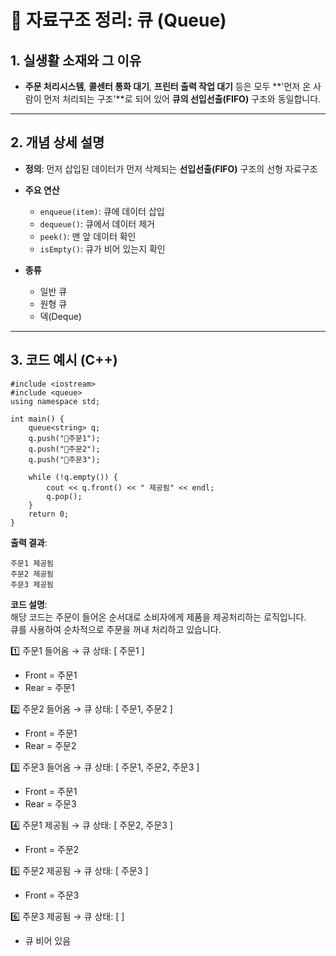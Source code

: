 
  # 📘 자료구조 정리: 큐 (Queue)

  ## 1. 실생활 소재와 그 이유

  - **주문 처리시스템**, **콜센터 통화 대기**, **프린터 출력 작업 대기** 등은 모두 **'먼저 온 사람이 먼저 처리되는 구조'**로 되어 있어 **큐의 선입선출(FIFO)** 구조와 동일합니다.

  ---

  ## 2. 개념 상세 설명

  - **정의**: 먼저 삽입된 데이터가 먼저 삭제되는 **선입선출(FIFO)** 구조의 선형 자료구조  
  - **주요 연산**
    - `enqueue(item)`: 큐에 데이터 삽입
    - `dequeue()`: 큐에서 데이터 제거
    - `peek()`: 맨 앞 데이터 확인
    - `isEmpty()`: 큐가 비어 있는지 확인

  - **종류**
    - 일반 큐
    - 원형 큐
    - 덱(Deque)

  ---

  ## 3. 코드 예시 (C++)
  ```
  #include <iostream>
  #include <queue>
  using namespace std;

  int main() {
      queue<string> q;
      q.push("🍔주문1");
      q.push("🍔주문2");
      q.push("🍔주문3");

      while (!q.empty()) {
          cout << q.front() << " 제공됨" << endl;
          q.pop();
      }
      return 0;
  }
  ```

  **출력 결과**:
  ```
  주문1 제공됨
  주문2 제공됨
  주문3 제공됨
  ```

**코드 설명**:  
해당 코드는 주문이 들어온 순서대로 소비자에게 제품을 제공처리하는 로직입니다.  
큐를 사용하여 순차적으로 주문을 꺼내 처리하고 있습니다.

1️⃣ 주문1 들어옴 → 큐 상태: [ 주문1 ]
   - Front = 주문1
   - Rear = 주문1

2️⃣ 주문2 들어옴 → 큐 상태: [ 주문1, 주문2 ]
   - Front = 주문1
   - Rear = 주문2

3️⃣ 주문3 들어옴 → 큐 상태: [ 주문1, 주문2, 주문3 ]
   - Front = 주문1
   - Rear = 주문3

4️⃣ 주문1 제공됨 → 큐 상태: [ 주문2, 주문3 ]
   - Front = 주문2

5️⃣ 주문2 제공됨 → 큐 상태: [ 주문3 ]
   - Front = 주문3

6️⃣ 주문3 제공됨 → 큐 상태: [ ]
   - 큐 비어 있음
